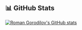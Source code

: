 ## 📊 GitHub Stats

[![Roman Gorodilov's GitHub stats](https://github-readme-stats.vercel.app/api?username=KellsoHP&title_color=ff6600&bg_color=1d1f21&text_color=d6d6d6)](https://github.com/anuraghazra/github-readme-stats)
